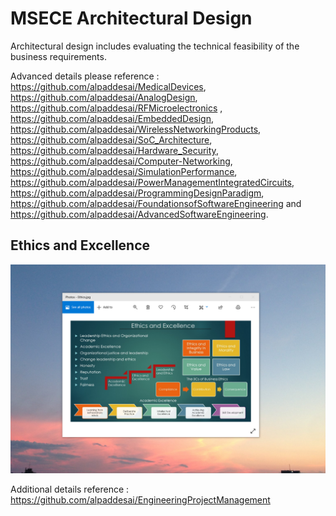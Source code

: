 # MSECE Architectural Design

Architectural design includes evaluating the technical feasibility  of the business requirements. 

Advanced details please reference : https://github.com/alpaddesai/MedicalDevices, https://github.com/alpaddesai/AnalogDesign, https://github.com/alpaddesai/RFMicroelectronics , https://github.com/alpaddesai/EmbeddedDesign, https://github.com/alpaddesai/WirelessNetworkingProducts, https://github.com/alpaddesai/SoC_Architecture, https://github.com/alpaddesai/Hardware_Security, https://github.com/alpaddesai/Computer-Networking, https://github.com/alpaddesai/SimulationPerformance, https://github.com/alpaddesai/PowerManagementIntegratedCircuits, https://github.com/alpaddesai/ProgrammingDesignParadigm, https://github.com/alpaddesai/FoundationsofSoftwareEngineering and https://github.com/alpaddesai/AdvancedSoftwareEngineering.

## Ethics and Excellence
![image](EthicsandExcellence.png)

Additional details reference : https://github.com/alpaddesai/EngineeringProjectManagement
